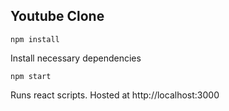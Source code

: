 ## Youtube Clone

`npm install`

Install necessary dependencies

`npm start`

Runs react scripts. Hosted at http://localhost:3000